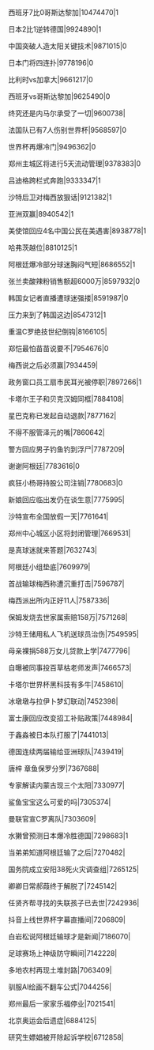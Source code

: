 西班牙7比0哥斯达黎加|10474470|1

日本2比1逆转德国|9924890|1

中国突破人造太阳关键技术|9871015|0

日本门将四连扑|9778196|0

比利时vs加拿大|9661217|0

西班牙vs哥斯达黎加|9625490|0

终究还是内马尔承受了一切|9600738|

法国队已有7人伤别世界杯|9568597|0

世界杯再爆冷门|9496362|0

郑州主城区将进行5天流动管理|9378383|0

吕迪格跨栏式奔跑|9333347|1

沙特后卫对梅西放狠话|9121382|1

亚洲双赢|8940542|1

美使馆回应4名中国公民在美遇害|8938778|1

哈弗茨越位|8810125|1

阿根廷爆冷部分球迷胸闷气短|8686552|1

张兰卖酸辣粉销售额超6000万|8597932|0

韩国女记者直播遭球迷强搂|8591987|0

压力来到了韩国这边|8547312|1

重温C罗绝技世纪倒钩|8166105|

郑恺最怕苗苗说要不|7954676|0

梅西说之后必须赢|7934459|

政务窗口员工扇市民耳光被停职|7897266|1

卡塔尔王子和贝克汉姆同框|7884108|

星巴克称已发起自动退款|7877162|

不得不服管泽元的嘴|7860642|

警方回应男子钓鱼钓到浮尸|7787209|

谢谢阿根廷|7783616|0

疯狂小杨哥持股公司注销|7780683|0

新娘回应临出发仍在谈生意|7775995|

沙特宣布全国放假一天|7761641|

郑州中心城区小区将封闭管理|7669531|

是真球迷就来答题|7632743|

阿根廷小组垫底|7609979|

首战输球梅西称遭沉重打击|7596787|

梅西派出所内正好11人|7587336|

保姆发烧去世家属索赔158万|7571268|

沙特王储用私人飞机送球员治伤|7549595|

母亲裸捐588万女儿贷款上学|7477796|

自曝被同事投百草枯老师发声|7466573|

卡塔尔世界杯黑科技有多牛|7458610|

冰墩墩与拉伊卜梦幻联动|7452398|

富士康回应改变招工补贴政策|7448984|

于鑫淼被日本队打服了|7441013|

德国连续两届输给亚洲球队|7439419|

唐梓 章鱼保罗分罗|7367688|

专家解读内蒙古现三个太阳|7330977|

鲨鱼宝宝这么可爱的吗|7305374|

曼联官宣C罗离队|7303609|

水獭曾预测日本爆冷胜德国|7298683|1

当弟弟知道阿根廷输了之后|7270482|

国务院成立安阳38死火灾调查组|7265125|

卿卿日常郝葭终于解脱了|7245142|

任贤齐帮寻找的失联孩子已去世|7242936|

抖音上线世界杯字幕直播间|7206809|

白岩松说阿根廷输球才是新闻|7186070|

足球赛场上神级防守瞬间|7142228|

多地农村再现土堆封路|7063409|

驯服AI绘画不翻车公式|7044256|

郑州最后一家家乐福停业|7021541|

北京奥运会后遗症|6884125|

研究生嫖娼被开除起诉学校|6712858|

